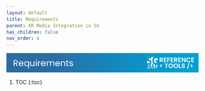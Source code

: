 ```yaml
---
layout: default
title: Requirements
parent: XR Media Integration in 5G
has_children: false
nav_order: 4
---
```

<img src="../../assets/images/Banner_Requirements.png" /> 

1. TOC
{:toc}
